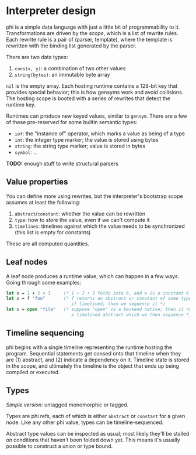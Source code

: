 # Interpreter design
phi is a simple data language with just a little bit of programmability to it.
Transformations are driven by the _scope_, which is a list of rewrite rules.
Each rewrite rule is a pair of (parser, template), where the template is
rewritten with the binding list generated by the parser.

There are two data types:

1. `cons(x, y)`: a combination of two other values
2. `string(bytes)`: an immutable byte array

`nil` is the empty array. Each hosting runtime contains a 128-bit key that
provides special behavior; this is how gensyms work and avoid collisions. The
hosting scope is booted with a series of rewrites that detect the runtime key.

Runtimes can produce new keyed values, similar to `gensym`. There are a few of
these pre-reserved for some builtin semantic types:

- `iof`: the "instance of" operator, which marks a value as being of a type
- `int`: the integer type marker; the value is stored using bytes
- `string`: the string type marker; value is stored in bytes
- `symbol`: ...

**TODO:** enough stuff to write structural parsers

## Value properties
You can define more using rewrites, but the interpreter's bootstrap scope
assumes at least the following:

1. `abstract`/`constant`: whether the value can be rewritten
2. `type`: how to store the value, even if we can't compute it
3. `timelines`: timelines against which the value needs to be synchronized (this
   list is empty for constants)

These are all computed quantities.

## Leaf nodes
A leaf node produces a runtime value, which can happen in a few ways. Going
through some examples:

```ocaml
let x = 1 + 2 + 3     (* 1 + 2 + 3 folds into 6, and x is a constant 6 *)
let x = f "foo"       (* f returns an abstract or constant of some type;
                         if timelined, then we sequence it *)
let x = open "file"   (* suppose "open" is a backend native; then it returns
                         a timelined abstract which we then sequence *)
```

## Timeline sequencing
phi begins with a single timeline representing the runtime hosting the program.
Sequential statements get consed onto that timeline when they are (1) abstract,
and (2) indicate a dependency on it. Timeline state is stored in the scope, and
ultimately the timeline is the object that ends up being compiled or executed.

## Types
_Simple version:_ untagged monomorphic or tagged.

Types are phi refs, each of which is either `abstract` or `constant` for a given
node. Like any other phi value, types can be timeline-sequenced.

Abstract type values can be inspected as usual; most likely they'll be stalled
on conditions that haven't been folded down yet. This means it's usually
possible to construct a union or type bound.
